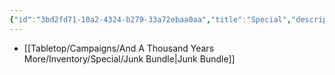 ```yaml
---
{"id":"3bd2fd71-10a2-4324-b279-33a72ebaa0aa","title":"Special","description":"Inventory - Special","publish":true,"date_created":"Wednesday, April 17th 2024, 4:27:38 pm","date_modified":"Wednesday, April 17th 2024, 4:36:58 pm","cssclasses":["mado-heading"],"path":"Tabletop/Campaigns/And A Thousand Years More/Inventory/Special/index.md","permalink":"/tabletop/campaigns/and-a-thousand-years-more/inventory/special/index/","PassFrontmatter":true}
---
```



- [[Tabletop/Campaigns/And A Thousand Years More/Inventory/Special/Junk Bundle\|Junk Bundle]]


